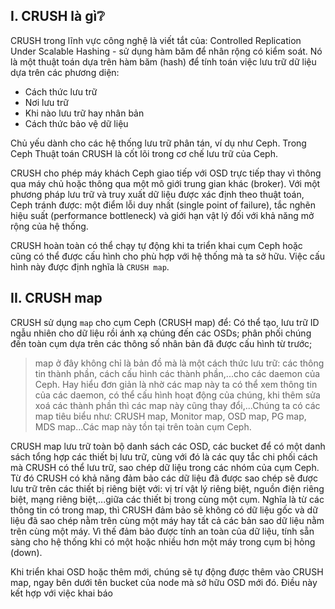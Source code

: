 ## <a name="I" >I. CRUSH là gì❔</a>

CRUSH trong lĩnh vực công nghệ là viết tắt của: Controlled Replication Under Scalable Hashing - sử dụng hàm băm để nhân rộng có kiểm soát. Nó là một thuật toán dựa trên hàm băm (hash) để tính toán việc lưu trữ dữ liệu dựa trên các phương diện: 
 - Cách thức lưu trữ 
 - Nơi lưu trữ 
 - Khi nào lưu trữ hay nhân bản
 - Cách thức bảo vệ dữ liệu

Chủ yếu dành cho các hệ thống lưu trữ phân tán, ví dụ như Ceph. Trong Ceph Thuật toán CRUSH là cốt lõi trong cơ chế lưu trữ của Ceph.

CRUSH cho phép máy khách Ceph giao tiếp với OSD trực tiếp thay vì thông qua máy chủ hoặc thông qua một mô giới trung gian khác (broker). Với một phương pháp lưu trữ và truy xuất dữ liệu được xác định theo thuật toán, Ceph tránh được: một điểm lỗi duy nhất (single point of failure), tắc nghẽn hiệu suất (performance bottleneck) và giới hạn vật lý đối với khả năng mở rộng của hệ thống.

CRUSH hoàn toàn có thể chạy tự động khi ta triển khai cụm Ceph hoặc cũng có thể được cấu hình cho phù hợp với hệ thống mà ta sở hữu. Việc cấu hình này được định nghĩa là `CRUSH map`.

## <a name="II" >II. CRUSH map</a>

CRUSH sử dụng `map` cho cụm Ceph (CRUSH map) để: Có thể tạo, lưu trữ ID ngẫu nhiên cho dữ liệu rồi ánh xạ chúng đến các OSDs; phân phối chúng đến toàn cụm dựa trên các thông số nhân bản đã được cấu hình từ trước;

>map ở đây không chỉ là bản đồ mà là một cách thức lưu trữ: các thông tin thành phần, cách cấu hình các thành phần,...cho các daemon của Ceph. Hay hiểu đơn giản là nhờ các map này ta có thể xem thông tin của các daemon, có thể cấu hình hoạt động của chúng, khi thêm sửa xoá các thành phần thì các map này cũng thay đổi,...Chúng ta có các map tiêu biểu như: CRUSH map, Monitor map, OSD map, PG map, MDS map...Các map này tồn tại trên toàn cụm Ceph.

CRUSH map lưu trữ toàn bộ danh sách các OSD, các bucket để có một danh sách tổng hợp các thiết bị lưu trữ, cùng với đó là các quy tắc chi phối cách mà CRUSH có thể lưu trữ, sao chép dữ liệu trong các nhóm của cụm Ceph. Từ đó CRUSH có khả năng đảm bảo các dữ liệu đã được sao chép sẽ được lưu trữ trên các thiết bị riêng biệt với: vị trí vật lý riêng biệt, nguồn điện riêng biệt, mạng riêng biệt,...giữa các thiết bị trong cùng một cụm. Nghĩa là từ các thông tin có trong map, thì CRUSH đảm bảo sẽ không có dữ liệu gốc và dữ liệu đã sao chép nằm trên cùng một máy hay tất cả các bản sao dữ liệu nằm trên cùng một máy. Vì thế đảm bảo được tính an toàn của dữ liệu, tính sẵn sàng cho hệ thống khi có một hoặc nhiều hơn một máy trong cụm bị hỏng (down).

Khi triển khai OSD hoặc thêm mới, chúng sẽ tự động được thêm vào CRUSH map, ngay bên dưới tên bucket của node mà sở hữu OSD mới đó. Điều này kết hợp với việc khai báo 


